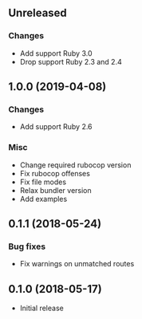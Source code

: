 ## Unreleased

### Changes

* Add support Ruby 3.0
* Drop support Ruby 2.3 and 2.4


## 1.0.0 (2019-04-08)

### Changes

* Add support Ruby 2.6

### Misc

* Change required rubocop version
* Fix rubocop offenses
* Fix file modes
* Relax bundler version
* Add examples


## 0.1.1 (2018-05-24)

### Bug fixes

* Fix warnings on unmatched routes


## 0.1.0 (2018-05-17)

* Initial release
